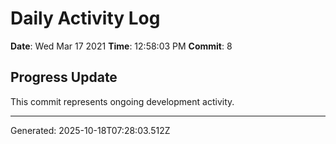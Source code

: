 # Daily Activity Log

**Date**: Wed Mar 17 2021
**Time**: 12:58:03 PM
**Commit**: 8

## Progress Update

This commit represents ongoing development activity.

---
Generated: 2025-10-18T07:28:03.512Z
